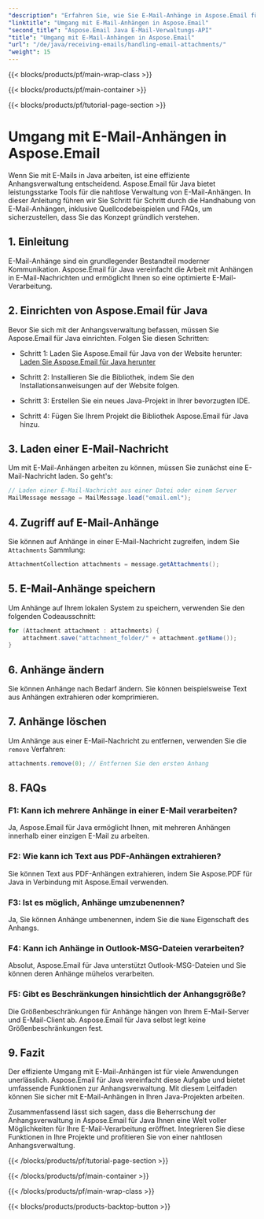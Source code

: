 ```yaml
---
"description": "Erfahren Sie, wie Sie E-Mail-Anhänge in Aspose.Email für Java verwalten. Schritt-für-Schritt-Anleitung mit Quellcode und FAQs für effizientes E-Mail-Anhangsmanagement."
"linktitle": "Umgang mit E-Mail-Anhängen in Aspose.Email"
"second_title": "Aspose.Email Java E-Mail-Verwaltungs-API"
"title": "Umgang mit E-Mail-Anhängen in Aspose.Email"
"url": "/de/java/receiving-emails/handling-email-attachments/"
"weight": 15
---
```


{{< blocks/products/pf/main-wrap-class >}}

{{< blocks/products/pf/main-container >}}

{{< blocks/products/pf/tutorial-page-section >}}

# Umgang mit E-Mail-Anhängen in Aspose.Email


Wenn Sie mit E-Mails in Java arbeiten, ist eine effiziente Anhangsverwaltung entscheidend. Aspose.Email für Java bietet leistungsstarke Tools für die nahtlose Verwaltung von E-Mail-Anhängen. In dieser Anleitung führen wir Sie Schritt für Schritt durch die Handhabung von E-Mail-Anhängen, inklusive Quellcodebeispielen und FAQs, um sicherzustellen, dass Sie das Konzept gründlich verstehen.

## 1. Einleitung

E-Mail-Anhänge sind ein grundlegender Bestandteil moderner Kommunikation. Aspose.Email für Java vereinfacht die Arbeit mit Anhängen in E-Mail-Nachrichten und ermöglicht Ihnen so eine optimierte E-Mail-Verarbeitung.

## 2. Einrichten von Aspose.Email für Java

Bevor Sie sich mit der Anhangsverwaltung befassen, müssen Sie Aspose.Email für Java einrichten. Folgen Sie diesen Schritten:

- Schritt 1: Laden Sie Aspose.Email für Java von der Website herunter: [Laden Sie Aspose.Email für Java herunter](https://releases.aspose.com/email/java/)

- Schritt 2: Installieren Sie die Bibliothek, indem Sie den Installationsanweisungen auf der Website folgen.

- Schritt 3: Erstellen Sie ein neues Java-Projekt in Ihrer bevorzugten IDE.

- Schritt 4: Fügen Sie Ihrem Projekt die Bibliothek Aspose.Email für Java hinzu.

## 3. Laden einer E-Mail-Nachricht

Um mit E-Mail-Anhängen arbeiten zu können, müssen Sie zunächst eine E-Mail-Nachricht laden. So geht's:

```java
// Laden einer E-Mail-Nachricht aus einer Datei oder einem Server
MailMessage message = MailMessage.load("email.eml");
```

## 4. Zugriff auf E-Mail-Anhänge

Sie können auf Anhänge in einer E-Mail-Nachricht zugreifen, indem Sie `Attachments` Sammlung:

```java
AttachmentCollection attachments = message.getAttachments();
```

## 5. E-Mail-Anhänge speichern

Um Anhänge auf Ihrem lokalen System zu speichern, verwenden Sie den folgenden Codeausschnitt:

```java
for (Attachment attachment : attachments) {
    attachment.save("attachment_folder/" + attachment.getName());
}
```

## 6. Anhänge ändern

Sie können Anhänge nach Bedarf ändern. Sie können beispielsweise Text aus Anhängen extrahieren oder komprimieren.

## 7. Anhänge löschen

Um Anhänge aus einer E-Mail-Nachricht zu entfernen, verwenden Sie die `remove` Verfahren:

```java
attachments.remove(0); // Entfernen Sie den ersten Anhang
```

## 8. FAQs

### F1: Kann ich mehrere Anhänge in einer E-Mail verarbeiten?

Ja, Aspose.Email für Java ermöglicht Ihnen, mit mehreren Anhängen innerhalb einer einzigen E-Mail zu arbeiten.

### F2: Wie kann ich Text aus PDF-Anhängen extrahieren?

Sie können Text aus PDF-Anhängen extrahieren, indem Sie Aspose.PDF für Java in Verbindung mit Aspose.Email verwenden.

### F3: Ist es möglich, Anhänge umzubenennen?

Ja, Sie können Anhänge umbenennen, indem Sie die `Name` Eigenschaft des Anhangs.

### F4: Kann ich Anhänge in Outlook-MSG-Dateien verarbeiten?

Absolut, Aspose.Email für Java unterstützt Outlook-MSG-Dateien und Sie können deren Anhänge mühelos verarbeiten.

### F5: Gibt es Beschränkungen hinsichtlich der Anhangsgröße?

Die Größenbeschränkungen für Anhänge hängen von Ihrem E-Mail-Server und E-Mail-Client ab. Aspose.Email für Java selbst legt keine Größenbeschränkungen fest.

## 9. Fazit

Der effiziente Umgang mit E-Mail-Anhängen ist für viele Anwendungen unerlässlich. Aspose.Email für Java vereinfacht diese Aufgabe und bietet umfassende Funktionen zur Anhangsverwaltung. Mit diesem Leitfaden können Sie sicher mit E-Mail-Anhängen in Ihren Java-Projekten arbeiten.

Zusammenfassend lässt sich sagen, dass die Beherrschung der Anhangsverwaltung in Aspose.Email für Java Ihnen eine Welt voller Möglichkeiten für Ihre E-Mail-Verarbeitung eröffnet. Integrieren Sie diese Funktionen in Ihre Projekte und profitieren Sie von einer nahtlosen Anhangsverwaltung.

{{< /blocks/products/pf/tutorial-page-section >}}

{{< /blocks/products/pf/main-container >}}

{{< /blocks/products/pf/main-wrap-class >}}

{{< blocks/products/products-backtop-button >}}